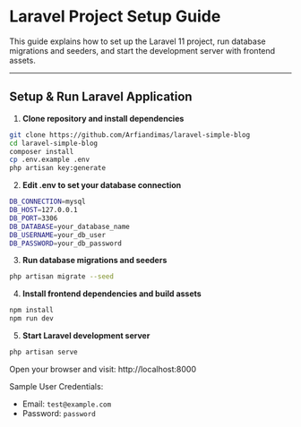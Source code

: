 # Laravel Project Setup Guide

This guide explains how to set up the Laravel 11 project, run database migrations and seeders, and start the development server with frontend assets.

---

## Setup & Run Laravel Application

1. **Clone repository and install dependencies**

```bash
git clone https://github.com/Arfiandimas/laravel-simple-blog
cd laravel-simple-blog
composer install
cp .env.example .env
php artisan key:generate
```

2. **Edit .env to set your database connection**

```bash
DB_CONNECTION=mysql
DB_HOST=127.0.0.1
DB_PORT=3306
DB_DATABASE=your_database_name
DB_USERNAME=your_db_user
DB_PASSWORD=your_db_password
```

3. **Run database migrations and seeders**

```bash
php artisan migrate --seed
```

4. **Install frontend dependencies and build assets**

```bash
npm install
npm run dev
```

5. **Start Laravel development server**

```bash
php artisan serve
```
Open your browser and visit: http://localhost:8000

Sample User Credentials:

-   Email: `test@example.com`
-   Password: `password`